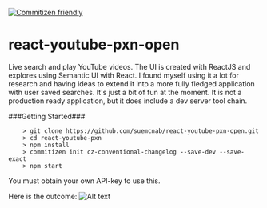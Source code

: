 [![Commitizen friendly](https://img.shields.io/badge/commitizen-friendly-brightgreen.svg)](http://commitizen.github.io/cz-cli/)

# react-youtube-pxn-open
Live search and play YouTube videos. The UI is created with ReactJS and explores using Semantic UI with React. I found myself using it a lot for research and having ideas to extend it into a more fully fledged application with user saved searches. It's just a bit of fun at the moment. It is not a production ready application, but it does include a dev server tool chain.


###Getting Started###
```
	> git clone https://github.com/suemcnab/react-youtube-pxn-open.git
	> cd react-youtube-pxn
	> npm install
	> commitizen init cz-conventional-changelog --save-dev --save-exact
	> npm start
```


You must obtain your own API-key to use this.

Here is the outcome:
![Alt text](react-youtube-pxn-open/react-youtube.png?raw=true "React YouTube Screen Shot")

